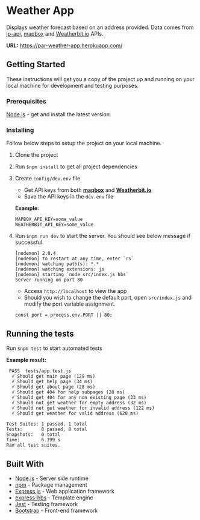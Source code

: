 # Weather App

Displays weather forecast based on an address provided. Data comes from [ip-api](https://ip-api.com/), [mapbox](https://www.mapbox.com/) and [Weatherbit.io](https://www.weatherbit.io/) APIs.

**URL:** https://par-weather-app.herokuapp.com/

## Getting Started

These instructions will get you a copy of the project up and running on your local machine for development and testing purposes. 

### Prerequisites

[Node.js](https://nodejs.org/en/) - get and install the latest version.

### Installing

Follow below steps to setup the project on your local machine. 

1. Clone the project
2. Run `$npm install` to get all project dependencies
3. Create `config/dev.env` file
   * Get API keys from both **[mapbox](https://www.mapbox.com/)** and **[Weatherbit.io](https://www.weatherbit.io/)**
   * Save the API keys in the `dev.env` file
  
    **Example:**
    ```
    MAPBOX_API_KEY=some_value
    WEATHERBIT_API_KEY=some_value
    ```
    
4. Run `$npm run dev` to start the server. You should see below message if successful.
   ```
   [nodemon] 2.0.4
   [nodemon] to restart at any time, enter `rs`
   [nodemon] watching path(s): *.*
   [nodemon] watching extensions: js
   [nodemon] starting `node src/index.js hbs`
   Server running on port 80
   ```

   * Access `http://localhost` to view the app
   * Should you wish to change the default port, open `src/index.js` and modify the port variable assignment.
    ```
    const port = process.env.PORT || 80;
    ```

## Running the tests

Run `$npm test` to start automated tests

**Example result:**
```
 PASS  tests/app.test.js
  √ Should get main page (129 ms)
  √ Should get help page (34 ms)
  √ Should get about page (28 ms)
  √ Should get 404 for help subpages (28 ms)
  √ Should get 404 for any non existing page (33 ms)
  √ Should not get weather for empty address (32 ms)
  √ Should not get weather for invalid address (122 ms)
  √ Should get weather for valid address (620 ms)

Test Suites: 1 passed, 1 total
Tests:       8 passed, 8 total
Snapshots:   0 total
Time:        6.199 s
Ran all test suites.
```

## Built With

* [Node.js](https://nodejs.org/en/) - Server side runtime
* [npm](https://www.npmjs.com/) - Package management
* [Express.js](https://expressjs.com/) - Web application framework
* [express-hbs](https://www.npmjs.com/package/express-hbs) - Template engine
* [Jest](https://jestjs.io/) - Testing framework
* [Bootstrap](https://getbootstrap.com/) - Front-end framework

